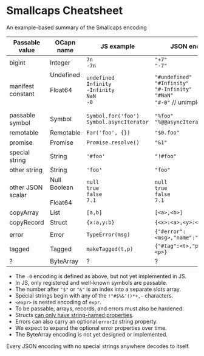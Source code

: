 # Smallcaps Cheatsheet

An example-based summary of the Smallcaps encoding

| Passable value  | OCapn name    | JS example          | JSON encoding        |
| ----------------|---------------|---------------------|----------------------|
| bigint          | Integer       | `7n`<br>`-7n`       | `"+7"`<br>`"-7"`     |
| manifest constant | Undefined<br><br>Float64<br><br><br> | `undefined`<br>`Infinity`<br>`-Infinity`<br>`NaN`<br>`-0` | `"#undefined"`<br>`"#Infinity"`<br>`"#-Infinity"`<br>`"#NaN"`<br>`"#-0"` // unimplemented |
| passable symbol | Symbol        | `Symbol.for('foo')`<br>`Symbol.asyncIterator` | `"%foo"`<br>`"%@@asyncIterator"` |
| remotable       | Remotable     | `Far('foo', {})`    | `"$0.foo"`           |
| promise         | Promise       | `Promise.resolve()` | `"&1"`               |
| special string  | String        | `'#foo'`            | `"!#foo"`            |
| other string    | String        | `'foo'`             | `"foo"`              |
| other JSON scalar | Null<br>Boolean<br><br>Float64 | `null`<br>`true`<br>`false`<br>`7.1` | `null`<br>`true`<br>`false`<br>`7.1` |
| copyArray       | List          | `[a,b]`             | `[<a>,<b>]`          |
| copyRecord      | Struct        | `{x:a,y:b}`         | `{<x>:<a>,<y>:<b>}`  |
| error           | Error         | `TypeError(msg)`    | `{"#error":<msg>,"name":"TypeError"}` |
| tagged          | Tagged        | `makeTagged(t,p)`   | `{"#tag":<t>,"payload":<p>}` |
| ?               | ByteArray     | ?                   | ? |

* The `-0` encoding is defined as above, but not yet implemented in JS.
* In JS, only registered and well-known symbols are passable.
* The number after `"$"` or `"&"` is an index into a separate slots array.
* Special strings begin with any of the `!"#$%&'()*+,-` characters.
* `<expr>` is nested encoding of `expr`.
* To be passable, arrays, records, and errors must also be hardened.
* Structs [can only have string-named properties](https://github.com/endojs/endo/blob/master/packages/pass-style/doc/copyRecord-guarantees.md).
* Errors can also carry an optional `errorId` string property.
* We expect to expand the optional error properties over time.
* The ByteArray encoding is not yet designed or implemented.

Every JSON encoding with no special strings anywhere decodes to itself.
